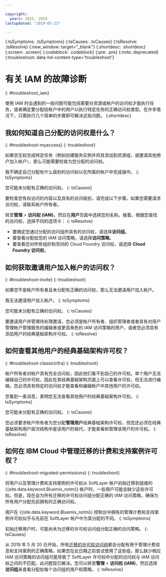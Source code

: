 ```yaml
---

copyright:
  years: 2015, 2019
lastupdated: "2019-05-23"

---
```


{:tsSymptoms: .tsSymptoms}
{:tsCauses: .tsCauses}
{:tsResolve: .tsResolve}
{:new_window: target="_blank"}
{:shortdesc: .shortdesc}
{:screen: .screen}
{:codeblock: .codeblock}
{:pre: .pre}
{:note:.deprecated}
{:troubleshoot: data-hd-content-type='troubleshoot'}

# 有关 IAM 的故障诊断
{: #troubleshoot_iam}

使用 IAM 时会遇到的一般问题可能包括需要对资源或帐户的访问权才能执行任务，或者确定要分配给帐户中的用户以执行特定任务的正确访问权类型。在许多情况下，只需执行几个简单的步骤即可解决这些问题。
{:shortdesc}

## 我如何知道自己分配的访问权是什么？
{: #troubleshoot-myaccess}
{: troubleshoot}

如果您无权完成特定任务（例如创建服务实例并将其添加到资源组，或邀请其他用户加入帐户），那么可能需要检查为您分配的访问权。

我不确定自己分配有什么级别的访问权以在所属的帐户中完成操作。
{: tsSymptoms}
   
您可能未分配有正确的访问权。
{: tsCauses}

要检查您有权访问的内容以及具有的访问级别，请完成以下步骤。如果您需要请求访问权，请联系帐户所有者。

转至**管理** &gt; **访问权 (IAM)**，然后在**用户**页面中选择您的名称。接着，根据您查找的访问权，选择不同的选项卡：
{: tsResolve}

* 要确定您通过分配的访问组所具有的访问权，请选择**访问组**。
* 要查看分配给您的 IAM 访问策略，请选择**访问策略**。
* 要查看您对所有组织和空间的 Cloud Foundry 访问权，请选择 **Cloud Foundry 访问权**。


## 如何获取邀请用户加入帐户的访问权？ 
{: #troubleshoot-invite}
{: troubleshoot}

如果您不是帐户所有者且未分配有正确的访问权，那么无法邀请用户加入帐户。 

我无法邀请用户加入帐户。
{: tsSymptoms}
   
您可能未分配有正确的访问权。
{: tsCauses}

要邀请用户并管理待处理邀请，您必须是帐户所有者、组织管理者或者具有对用户管理帐户管理服务的编辑者或更高角色的 IAM 访问策略的用户，或者您必须具有添加用户的经典基础架构许可权。
{: tsResolve}


## 如何查看其他用户的经典基础架构许可权？
{: #troubleshoot-classicinfra}
{: troubleshoot}

帐户所有者对帐户具有完全访问权，因此他们看不到自己的许可权。单个用户无法编辑自己的许可权，因此在其经典基础架构页面上可以查看许可权，但无法进行编辑。您必须具有特定的访问权才能查看和编辑帐户中其他用户的许可权。

您看到一条消息，表明您无法查看其他用户的经典基础架构许可权。
{: tsSymptoms}
   
您可能未分配有正确的访问权。
{: tsCauses}

您必须要求帐户所有者为您分配**管理用户**经典基础架构许可权，但您还必须在经典基础架构用户层次结构中是该用户的祖代，才能查看和管理该用户的许可权。
{: tsResolve}

## 如何在 IBM Cloud 中管理迁移的计费和支持案例许可权？
{: #troubleshoot-migrated-permissions}
{: troubleshoot}

将用户以及管理计费和支持案例的许可权从 SoftLayer 帐户初始迁移到链接的 {{site.data.keyword.Bluemix_notm}} 帐户时，一些用户可能会缺少这些许可权。但是，现在会为所有迁移的许可权访问组分配正确的 IAM 访问策略，确保为所有用户分配先前拥有的正确访问权。

用户在 {{site.data.keyword.Bluemix_notm}} 控制台中拥有的管理计费和支持案例许可权似乎与先前在 SoftLayer 帐户中为其分配的不同。
{: tsSymptoms}
   
初始迁移用户时，可能尚未为迁移的许可权访问组分配正确的访问策略。
{: tsCauses}

从 2019 年 5 月 20 日开始，所有[迁移的许可权访问组](/docs/iam?topic=iam-migrated_permissions)都会分配有用于管理计费信息和支持案例的正确策略。如果您在此日期之前尝试使用了这些组，那么缺少相应 IAM 访问策略的访问组可能导致了 SoftLayer 许可权中分配的访问权与 IAM 访问权之间的不匹配。此问题现已解决。您可以转至**管理** > **访问权 (IAM)**，然后选择**访问组**来查看分配给每个访问组的用户和策略。
{: tsResolve}

